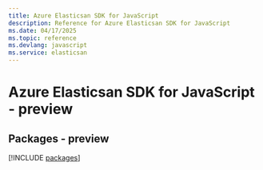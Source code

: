 ```yaml
---
title: Azure Elasticsan SDK for JavaScript
description: Reference for Azure Elasticsan SDK for JavaScript
ms.date: 04/17/2025
ms.topic: reference
ms.devlang: javascript
ms.service: elasticsan
---
```

# Azure Elasticsan SDK for JavaScript - preview
## Packages - preview
[!INCLUDE [packages](elasticsan-index.md)]